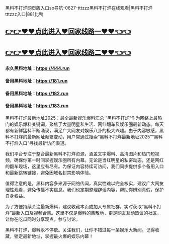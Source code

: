 黑料不打烊网页版入口so导航-0627-tttzzz黑料不打烊在线观看|黑料不打烊tttzzz入口|881比鸭

## [👉👉♥♥点此进入♥回家线路一♥♥👈👈](https://unpkg.com/182run/index.html)
## [👉👉♥♥点此进入♥回家线路二♥♥👈👈](https://unpkg.com/182-1run/index.html)

#### 永久黑料地址：https://444.run
#### 备用黑料地址：https://181.run
#### 备用黑料地址：https://182.run
#### 备用黑料地址：https://183.run


黑料不打烊最新地址2025：最全最新娱乐爆料汇总
“黑料不打烊”作为网络上最热门的娱乐爆料关键词，聚焦了大量明星私生活、网红翻车及娱乐圈最新动态。每天都有新鲜猛料不断涌现，满足广大网友对娱乐八卦的极大兴趣。由于内容敏感，黑料不打烊的最新网址频繁变动，用户常通过搜索“黑料不打烊最新地址2025”“黑料不打烊入口”寻找最新访问渠道。

我们平台专注于整合最新黑料不打烊资源，涵盖文字爆料、高清图片和热门短视频，确保你第一时间掌握娱乐圈所有内幕。无论是当红明星的私密动态，还是网红的翻车现场，这里应有尽有。为保证内容持续可访问，我们同步提供多个备用入口和最新跳转链接，避免因域名封禁影响体验。

值得注意的是，黑料内容多来源于网络传闻，真实性难以完全核实，建议广大网友理性观看，避免传播不实信息。我们也定期整理辟谣内容，帮助你辨别真假，保护自身权益。

为了方便持续关注最新爆料，建议收藏本页或加入专属社群，实时获取“黑料不打烊”最新入口及视频合集。这里不仅是爆料的集散地，更是网友互动热议的社区，让你在吃瓜同时分享观点，参与讨论。

黑料不打烊，爆料永不停歇。关注我们，让你不错过每一条娱乐大新闻。记得收藏，锁定最新地址，掌握最火爆的娱乐内幕！

